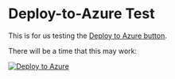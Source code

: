 # Deploy-to-Azure Test

This is for us testing the [Deploy to Azure button](https://www.microsoft.com/developerblog/2017/01/17/the-deploy-to-azure-button/).

There will be a time that this may work:

[![Deploy to Azure](https://azuredeploy.net/deploybutton.svg)](https://portal.azure.com/#create/Microsoft.Template/uri/https%3A%2F%2Fraw.githubusercontent.com%2Fbaileye%2Fblender-flamenco-azure%2Fmaster%2Fazuredeploy-vm.json)
